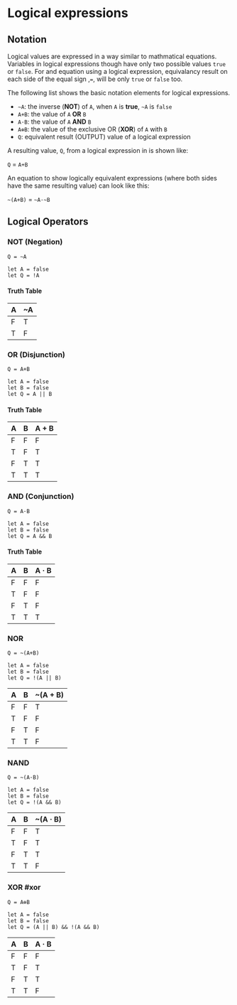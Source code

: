 # Logical expressions

## Notation

Logical values are expressed in a way similar to mathmatical equations. Variables in logical expressions though have only two possible values ``true`` or ``false``. For and equation using a logical expression, equivalancy result on each side of the equal sign ,``=``, will be only ``true`` or ``false`` too.

The following list shows the basic notation elements for logical expressions.

* ``~A``: the inverse (**NOT**) of ``A``, when ``A`` is **true**, ``~A`` is ``false``
* ``A+B``: the value of ``A`` **OR** ``B``
* ``A·B``: the value of ``A`` **AND** ``B``
* ``A⊕B``: the value of the exclusive OR (**XOR**) of ``A`` with ``B``
* ``Q``: equivalent result (OUTPUT) value of a logical expression

A resulting value, ``Q``, from a logical expression in is shown like:

``Q`` = ``A+B``

An equation to show logically equivalent expressions (where both sides have the same resulting value) can look like this:

``~(A+B)`` = ``~A·~B``

## Logical Operators

### NOT (Negation)

``Q = ~A``

```block
let A = false
let Q = !A
```

#### Truth Table

A | ~A
-|-
F | T
T | F

### OR (Disjunction)

``Q = A+B``

```block
let A = false
let B = false
let Q = A || B
```
#### Truth Table

A | B | A + B
-|-|-
F | F | F
T | F | T
F | T | T
T | T | T

### AND (Conjunction)

``Q = A·B``

```block
let A = false
let B = false
let Q = A && B
```
#### Truth Table

A | B | A · B
-|-|-
F | F | F
T | F | F
F | T | F
T | T | T

### NOR

``Q = ~(A+B)``

```block
let A = false
let B = false
let Q = !(A || B)
```

A | B | ~(A + B)
-|-|-
F | F | T
T | F | F
F | T | F
T | T | F

### NAND

``Q = ~(A·B)``

```block
let A = false
let B = false
let Q = !(A && B)
```

A | B | ~(A · B)
-|-|-
F | F | T
T | F | T
F | T | T
T | T | F

### XOR #xor

``Q = A⊕B``

```block
let A = false
let B = false
let Q = (A || B) && !(A && B)
```

A | B | A · B
-|-|-
F | F | F
T | F | T
F | T | T
T | T | F
